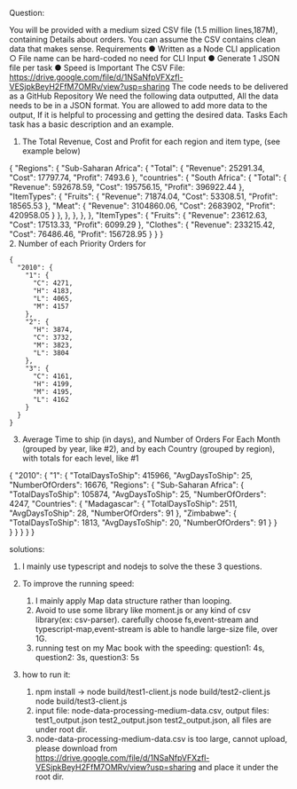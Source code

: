 Question:

You will be provided with a medium sized CSV file (1.5 million lines,187M), containing Details about orders.
You can assume the CSV contains clean data that makes sense.
Requirements
● Written as a Node CLI application
○ File name can be hard-coded no need for CLI Input
● Generate 1 JSON file per task
● Speed is Important
The CSV File: https://drive.google.com/file/d/1NSaNfpVFXzfl-VESjpkBeyH2FfM7OMRv/view?usp=sharing
The code needs to be delivered as a GitHub Repository
We need the following data outputted, All the data needs to be in a JSON format. You are allowed to add
more data to the output, If it is helpful to processing and getting the desired data.
Tasks
Each task has a basic description and an example.
1. The Total Revenue, Cost and Profit for each region and item type, (see example below)

{
  "Regions": {
    "Sub-Saharan Africa": {
      "Total": {
        "Revenue": 25291.34,
        "Cost": 17797.74,
        "Profit": 7493.6
      },
      "countries": {
        "South Africa": {
          "Total": {
            "Revenue": 592678.59,
            "Cost": 195756.15,
            "Profit": 396922.44
          },
          "ItemTypes": {
            "Fruits": {
              "Revenue": 71874.04,
              "Cost": 53308.51,
              "Profit": 18565.53
            },
            "Meat": {
              "Revenue": 3104860.06,
              "Cost": 2683902,
              "Profit": 420958.05
            }
          },
        },
      },
     },
  },
  "ItemTypes": {
         "Fruits": {
           "Revenue": 23612.63,
           "Cost": 17513.33,
           "Profit": 6099.29
         },
         "Clothes": {
           "Revenue": 233215.42,
           "Cost": 76486.46,
           "Profit": 156728.95
         }
    }
  }       
2. Number of each Priority Orders for

    {
      "2010": {
        "1": {
          "C": 4271,
          "H": 4183,
          "L": 4065,
          "M": 4157
        },
        "2": {
          "H": 3874,
          "C": 3732,
          "M": 3823,
          "L": 3804
        },
        "3": {
          "C": 4161,
          "H": 4199,
          "M": 4195,
          "L": 4162
        }
      }
    }    
3. Average Time to ship (in days), and Number of Orders For Each Month (grouped by year, like
#2), and by each Country (grouped by region), with totals for each level, like #1

{
  "2010": {
    "1": {
      "TotalDaysToShip": 415966,
      "AvgDaysToShip": 25,
      "NumberOfOrders": 16676,
      "Regions": {
        "Sub-Saharan Africa": {
          "TotalDaysToShip": 105874,
          "AvgDaysToShip": 25,
          "NumberOfOrders": 4247,
          "Countries": {
            "Madagascar": {
              "TotalDaysToShip": 2511,
              "AvgDaysToShip": 28,
              "NumberOfOrders": 91
            },
            "Zimbabwe": {
              "TotalDaysToShip": 1813,
              "AvgDaysToShip": 20,
              "NumberOfOrders": 91
            }
          }  
        }
      }
     }
    }
   } 
   
    
solutions:

1. I mainly use typescript and nodejs to solve the these 3 questions.

2. To improve the running speed:
    1) I mainly apply Map data structure rather than looping. 
    2) Avoid to use some library like moment.js or any kind of csv library(ex: csv-parser). carefully choose fs,event-stream and typescript-map,event-stream is able to handle large-size file, over 1G. 
    3) running test on my Mac book with the speeding:  question1: 4s, question2: 3s, question3: 5s 

3. how to run it:
   1) npm install -> node  build/test1-client.js      node  build/test2-client.js    node  build/test3-client.js
   2) input file: node-data-processing-medium-data.csv, output files: test1_output.json  test2_output.json  test2_output.json, all files are under root dir.
   3) node-data-processing-medium-data.csv is too large, cannot upload, please download from https://drive.google.com/file/d/1NSaNfpVFXzfl-VESjpkBeyH2FfM7OMRv/view?usp=sharing and place it under the root dir. 

